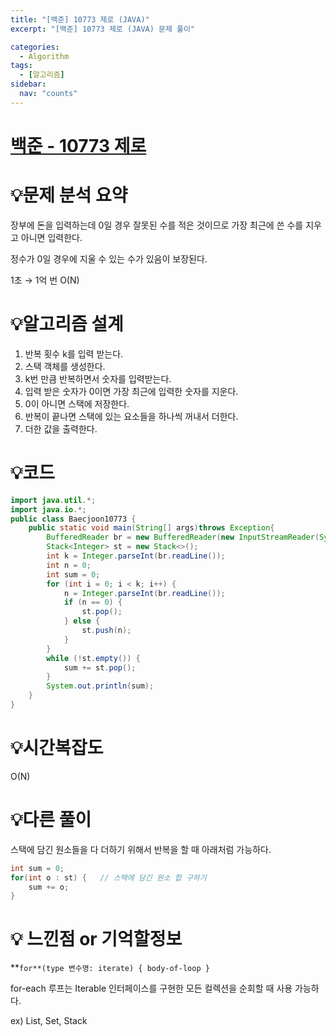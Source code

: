 ```yaml
---
title: "[백준] 10773 제로 (JAVA)"
excerpt: "[백준] 10773 제로 (JAVA) 문제 풀이"

categories:
  - Algorithm
tags:
  - [알고리즘]
sidebar:
  nav: "counts"
---
```


# [백준 - 10773 제로](https://www.acmicpc.net/problem/10773)

# 💡**문제 분석 요약**

장부에 돈을 입력하는데 0일 경우 잘못된 수를 적은 것이므로 가장 최근에 쓴 수를 지우고 아니면 입력한다.

정수가 0일 경우에 지울 수 있는 수가 있음이 보장된다.

1초 → 1억 번 O(N)

# 💡**알고리즘 설계**

1. 반복 횟수 k를 입력 받는다.
2. 스택 객체를 생성한다.
3. k번 만큼 반복하면서 숫자를 입력받는다.
4. 입력 받은 숫자가 0이면 가장 최근에 입력한 숫자를 지운다.
5. 0이 아니면 스택에 저장한다.
6. 반복이 끝나면 스택에 있는 요소들을 하나씩 꺼내서 더한다.
7. 더한 값을 출력한다.

# 💡코드

```java
import java.util.*;
import java.io.*;
public class Baecjoon10773 {
    public static void main(String[] args)throws Exception{
        BufferedReader br = new BufferedReader(new InputStreamReader(System.in));
        Stack<Integer> st = new Stack<>();
        int k = Integer.parseInt(br.readLine());
        int n = 0;
        int sum = 0;
        for (int i = 0; i < k; i++) {
            n = Integer.parseInt(br.readLine());
            if (n == 0) {
                st.pop();
            } else {
                st.push(n);
            }
        }
        while (!st.empty()) {
            sum += st.pop();
        }
        System.out.println(sum);
    }
}
```

# 💡시간복잡도

O(N)

# 💡다른 풀이

스택에 담긴 원소들을 다 더하기 위해서 반복을 할 때 아래처럼 가능하다.

```java
int sum = 0;
for(int o : st) {	// 스택에 담긴 원소 합 구하기
	sum += o;
}
```

# 💡 느낀점 or 기억할정보

**`for**(type 변수명: iterate) {
body-of-loop
}`

for-each 루프는 Iterable 인터페이스를 구현한 모든 컬렉션을 순회할 때 사용 가능하다.

ex) List, Set, Stack
